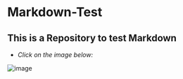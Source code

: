 # Markdown-Test

## This is a Repository to test Markdown

* *Click on the image below:*

![image](https://user-images.githubusercontent.com/111463790/188033691-a6a489ae-ef0e-4d57-8575-cd01561ec3bb.png)
